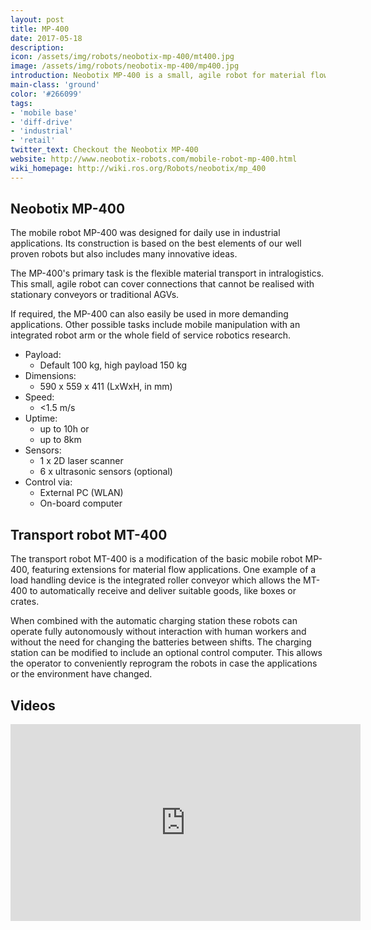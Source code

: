 ```yaml
---
layout: post
title: MP-400
date: 2017-05-18
description:
icon: /assets/img/robots/neobotix-mp-400/mt400.jpg
image: /assets/img/robots/neobotix-mp-400/mp400.jpg
introduction: Neobotix MP-400 is a small, agile robot for material flow and intralogistics in industrial applications. Automatic charging station and load handling system available.
main-class: 'ground'
color: '#266099'
tags:
- 'mobile base'
- 'diff-drive'
- 'industrial'
- 'retail'
twitter_text: Checkout the Neobotix MP-400
website: http://www.neobotix-robots.com/mobile-robot-mp-400.html
wiki_homepage: http://wiki.ros.org/Robots/neobotix/mp_400
---
```


## Neobotix MP-400 

The mobile robot MP-400 was designed for daily use in industrial applications. Its construction is based on the best elements of our well proven robots but also includes many innovative ideas.

The MP-400's primary task is the flexible material transport in intralogistics. This small, agile robot can cover connections that cannot be realised with stationary conveyors or traditional AGVs.

If required, the MP-400 can also easily be used in more demanding applications. Other possible tasks include mobile manipulation with an integrated robot arm or the whole field of service robotics research.

* Payload:
  * Default 100 kg, high payload 150 kg
* Dimensions:
  * 590 x 559 x 411 (LxWxH, in mm)
* Speed:
  * <1.5 m/s
* Uptime:	
  * up to 10h or
  * up to 8km
* Sensors:
  * 1 x 2D laser scanner
  * 6 x ultrasonic sensors (optional)
* Control via:
  * External PC (WLAN)
  * On-board computer

## Transport robot MT-400

The transport robot MT-400 is a modification of the basic mobile robot MP-400, featuring extensions for material flow applications. One example of a load handling device is the integrated roller conveyor which allows the MT-400 to automatically receive and deliver suitable goods, like boxes or crates. 

When combined with the automatic charging station these robots can operate fully autonomously without interaction with human workers and without the need for changing the batteries between shifts. The charging station can be modified to include an optional control computer. This allows the operator to conveniently reprogram the robots in case the applications or the environment have changed.

## Videos

<iframe width="560" height="315" src="https://www.youtube.com/embed/k31-LZTkNRo" frameborder="0" allowfullscreen></iframe>
